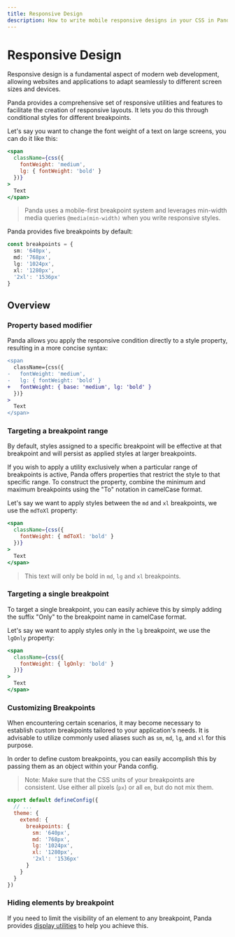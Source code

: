 ```yaml
---
title: Responsive Design
description: How to write mobile responsive designs in your CSS in Panda
---
```


# Responsive Design

Responsive design is a fundamental aspect of modern web development, allowing websites and applications to adapt seamlessly to different screen sizes and devices.

Panda provides a comprehensive set of responsive utilities and features to facilitate the creation of responsive layouts. It lets you do this through conditional styles for different breakpoints.

Let's say you want to change the font weight of a text on large screens, you can do it like this:

```jsx
<span
  className={css({
    fontWeight: 'medium',
    lg: { fontWeight: 'bold' }
  })}
>
  Text
</span>
```

> Panda uses a mobile-first breakpoint system and leverages min-width media queries `@media(min-width)` when you write responsive styles.

Panda provides five breakpoints by default:

```ts
const breakpoints = {
  sm: '640px',
  md: '768px',
  lg: '1024px',
  xl: '1280px',
  '2xl': '1536px'
}
```

## Overview

### Property based modifier

Panda allows you apply the responsive condition directly to a style property, resulting in a more concise syntax:

```diff
<span
  className={css({
-   fontWeight: 'medium',
-   lg: { fontWeight: 'bold' }
+   fontWeight: { base: 'medium', lg: 'bold' }
  })}
>
  Text
</span>
```

### Targeting a breakpoint range

By default, styles assigned to a specific breakpoint will be effective at that breakpoint and will persist as applied styles at larger breakpoints.

If you wish to apply a utility exclusively when a particular range of breakpoints is active, Panda offers properties that restrict the style to that specific range. To construct the property, combine the minimum and maximum breakpoints using the "To" notation in camelCase format.

Let's say we want to apply styles between the `md` and `xl` breakpoints, we use the `mdToXl` property:

```jsx
<span
  className={css({
    fontWeight: { mdToXl: 'bold' }
  })}
>
  Text
</span>
```

> This text will only be bold in `md`, `lg` and `xl` breakpoints.

### Targeting a single breakpoint

To target a single breakpoint, you can easily achieve this by simply adding the suffix "Only" to the breakpoint name in camelCase format.

Let's say we want to apply styles only in the `lg` breakpoint, we use the `lgOnly` property:

```jsx
<span
  className={css({
    fontWeight: { lgOnly: 'bold' }
  })}
>
  Text
</span>
```

### Customizing Breakpoints

When encountering certain scenarios, it may become necessary to establish custom breakpoints tailored to your application's needs. It is advisable to utilize commonly used aliases such as `sm`, `md`, `lg`, and `xl` for this purpose.

In order to define custom breakpoints, you can easily accomplish this by passing them as an object within your Panda config.

> Note: Make sure that the CSS units of your breakpoints are consistent. Use either all pixels (`px`) or all `em`, but do not mix them.

```js filename="panda.config.ts"
export default defineConfig({
  // ...
  theme: {
    extend: {
      breakpoints: {
        sm: '640px',
        md: '768px',
        lg: '1024px',
        xl: '1280px',
        '2xl': '1536px'
      }
    }
  }
})
```

### Hiding elements by breakpoint

If you need to limit the visibility of an element to any breakpoint, Panda provides [display utilities](/docs/utilities/display) to help you achieve this.
